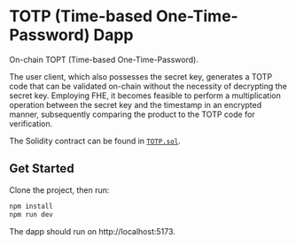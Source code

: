 # TOTP (Time-based One-Time-Password) Dapp

On-chain TOPT (Time-based One-Time-Password).

The user client, which also possesses the secret key, generates a TOTP code that can be validated on-chain without the necessity of decrypting the secret key. Employing FHE, it becomes feasible to perform a multiplication operation between the secret key and the timestamp in an encrypted manner, subsequently comparing the product to the TOTP code for verification.

The Solidity contract can be found in [`TOTP.sol`](https://github.com/Inco-fhevm/Contracts/blob/main/inco_contract/TOTP.sol).

## Get Started

Clone the project, then run:

```bash
npm install
npm run dev
```

The dapp should run on http://localhost:5173.
